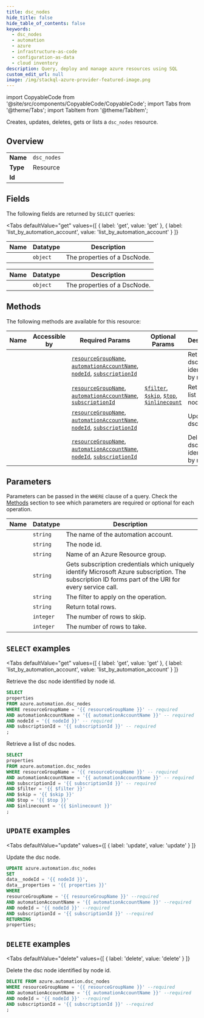 ```yaml
--- 
title: dsc_nodes
hide_title: false
hide_table_of_contents: false
keywords:
  - dsc_nodes
  - automation
  - azure
  - infrastructure-as-code
  - configuration-as-data
  - cloud inventory
description: Query, deploy and manage azure resources using SQL
custom_edit_url: null
image: /img/stackql-azure-provider-featured-image.png
---
```


import CopyableCode from '@site/src/components/CopyableCode/CopyableCode';
import Tabs from '@theme/Tabs';
import TabItem from '@theme/TabItem';

Creates, updates, deletes, gets or lists a <code>dsc_nodes</code> resource.

## Overview
<table><tbody>
<tr><td><b>Name</b></td><td><code>dsc_nodes</code></td></tr>
<tr><td><b>Type</b></td><td>Resource</td></tr>
<tr><td><b>Id</b></td><td><CopyableCode code="azure.automation.dsc_nodes" /></td></tr>
</tbody></table>

## Fields

The following fields are returned by `SELECT` queries:

<Tabs
    defaultValue="get"
    values={[
        { label: 'get', value: 'get' },
        { label: 'list_by_automation_account', value: 'list_by_automation_account' }
    ]}
>
<TabItem value="get">

<table>
<thead>
    <tr>
    <th>Name</th>
    <th>Datatype</th>
    <th>Description</th>
    </tr>
</thead>
<tbody>
<tr>
    <td><CopyableCode code="properties" /></td>
    <td><code>object</code></td>
    <td>The properties of a DscNode.</td>
</tr>
</tbody>
</table>
</TabItem>
<TabItem value="list_by_automation_account">

<table>
<thead>
    <tr>
    <th>Name</th>
    <th>Datatype</th>
    <th>Description</th>
    </tr>
</thead>
<tbody>
<tr>
    <td><CopyableCode code="properties" /></td>
    <td><code>object</code></td>
    <td>The properties of a DscNode.</td>
</tr>
</tbody>
</table>
</TabItem>
</Tabs>

## Methods

The following methods are available for this resource:

<table>
<thead>
    <tr>
    <th>Name</th>
    <th>Accessible by</th>
    <th>Required Params</th>
    <th>Optional Params</th>
    <th>Description</th>
    </tr>
</thead>
<tbody>
<tr>
    <td><a href="#get"><CopyableCode code="get" /></a></td>
    <td><CopyableCode code="select" /></td>
    <td><a href="#parameter-resourceGroupName"><code>resourceGroupName</code></a>, <a href="#parameter-automationAccountName"><code>automationAccountName</code></a>, <a href="#parameter-nodeId"><code>nodeId</code></a>, <a href="#parameter-subscriptionId"><code>subscriptionId</code></a></td>
    <td></td>
    <td>Retrieve the dsc node identified by node id.</td>
</tr>
<tr>
    <td><a href="#list_by_automation_account"><CopyableCode code="list_by_automation_account" /></a></td>
    <td><CopyableCode code="select" /></td>
    <td><a href="#parameter-resourceGroupName"><code>resourceGroupName</code></a>, <a href="#parameter-automationAccountName"><code>automationAccountName</code></a>, <a href="#parameter-subscriptionId"><code>subscriptionId</code></a></td>
    <td><a href="#parameter-$filter"><code>$filter</code></a>, <a href="#parameter-$skip"><code>$skip</code></a>, <a href="#parameter-$top"><code>$top</code></a>, <a href="#parameter-$inlinecount"><code>$inlinecount</code></a></td>
    <td>Retrieve a list of dsc nodes.</td>
</tr>
<tr>
    <td><a href="#update"><CopyableCode code="update" /></a></td>
    <td><CopyableCode code="update" /></td>
    <td><a href="#parameter-resourceGroupName"><code>resourceGroupName</code></a>, <a href="#parameter-automationAccountName"><code>automationAccountName</code></a>, <a href="#parameter-nodeId"><code>nodeId</code></a>, <a href="#parameter-subscriptionId"><code>subscriptionId</code></a></td>
    <td></td>
    <td>Update the dsc node.</td>
</tr>
<tr>
    <td><a href="#delete"><CopyableCode code="delete" /></a></td>
    <td><CopyableCode code="delete" /></td>
    <td><a href="#parameter-resourceGroupName"><code>resourceGroupName</code></a>, <a href="#parameter-automationAccountName"><code>automationAccountName</code></a>, <a href="#parameter-nodeId"><code>nodeId</code></a>, <a href="#parameter-subscriptionId"><code>subscriptionId</code></a></td>
    <td></td>
    <td>Delete the dsc node identified by node id.</td>
</tr>
</tbody>
</table>

## Parameters

Parameters can be passed in the `WHERE` clause of a query. Check the [Methods](#methods) section to see which parameters are required or optional for each operation.

<table>
<thead>
    <tr>
    <th>Name</th>
    <th>Datatype</th>
    <th>Description</th>
    </tr>
</thead>
<tbody>
<tr id="parameter-automationAccountName">
    <td><CopyableCode code="automationAccountName" /></td>
    <td><code>string</code></td>
    <td>The name of the automation account.</td>
</tr>
<tr id="parameter-nodeId">
    <td><CopyableCode code="nodeId" /></td>
    <td><code>string</code></td>
    <td>The node id.</td>
</tr>
<tr id="parameter-resourceGroupName">
    <td><CopyableCode code="resourceGroupName" /></td>
    <td><code>string</code></td>
    <td>Name of an Azure Resource group.</td>
</tr>
<tr id="parameter-subscriptionId">
    <td><CopyableCode code="subscriptionId" /></td>
    <td><code>string</code></td>
    <td>Gets subscription credentials which uniquely identify Microsoft Azure subscription. The subscription ID forms part of the URI for every service call.</td>
</tr>
<tr id="parameter-$filter">
    <td><CopyableCode code="$filter" /></td>
    <td><code>string</code></td>
    <td>The filter to apply on the operation.</td>
</tr>
<tr id="parameter-$inlinecount">
    <td><CopyableCode code="$inlinecount" /></td>
    <td><code>string</code></td>
    <td>Return total rows.</td>
</tr>
<tr id="parameter-$skip">
    <td><CopyableCode code="$skip" /></td>
    <td><code>integer</code></td>
    <td>The number of rows to skip.</td>
</tr>
<tr id="parameter-$top">
    <td><CopyableCode code="$top" /></td>
    <td><code>integer</code></td>
    <td>The number of rows to take.</td>
</tr>
</tbody>
</table>

## `SELECT` examples

<Tabs
    defaultValue="get"
    values={[
        { label: 'get', value: 'get' },
        { label: 'list_by_automation_account', value: 'list_by_automation_account' }
    ]}
>
<TabItem value="get">

Retrieve the dsc node identified by node id.

```sql
SELECT
properties
FROM azure.automation.dsc_nodes
WHERE resourceGroupName = '{{ resourceGroupName }}' -- required
AND automationAccountName = '{{ automationAccountName }}' -- required
AND nodeId = '{{ nodeId }}' -- required
AND subscriptionId = '{{ subscriptionId }}' -- required
;
```
</TabItem>
<TabItem value="list_by_automation_account">

Retrieve a list of dsc nodes.

```sql
SELECT
properties
FROM azure.automation.dsc_nodes
WHERE resourceGroupName = '{{ resourceGroupName }}' -- required
AND automationAccountName = '{{ automationAccountName }}' -- required
AND subscriptionId = '{{ subscriptionId }}' -- required
AND $filter = '{{ $filter }}'
AND $skip = '{{ $skip }}'
AND $top = '{{ $top }}'
AND $inlinecount = '{{ $inlinecount }}'
;
```
</TabItem>
</Tabs>


## `UPDATE` examples

<Tabs
    defaultValue="update"
    values={[
        { label: 'update', value: 'update' }
    ]}
>
<TabItem value="update">

Update the dsc node.

```sql
UPDATE azure.automation.dsc_nodes
SET 
data__nodeId = '{{ nodeId }}',
data__properties = '{{ properties }}'
WHERE 
resourceGroupName = '{{ resourceGroupName }}' --required
AND automationAccountName = '{{ automationAccountName }}' --required
AND nodeId = '{{ nodeId }}' --required
AND subscriptionId = '{{ subscriptionId }}' --required
RETURNING
properties;
```
</TabItem>
</Tabs>


## `DELETE` examples

<Tabs
    defaultValue="delete"
    values={[
        { label: 'delete', value: 'delete' }
    ]}
>
<TabItem value="delete">

Delete the dsc node identified by node id.

```sql
DELETE FROM azure.automation.dsc_nodes
WHERE resourceGroupName = '{{ resourceGroupName }}' --required
AND automationAccountName = '{{ automationAccountName }}' --required
AND nodeId = '{{ nodeId }}' --required
AND subscriptionId = '{{ subscriptionId }}' --required
;
```
</TabItem>
</Tabs>
